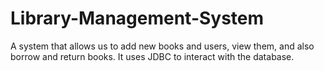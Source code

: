 # Library-Management-System
A system that allows us to add new books and users, view them, and also borrow and return books. It uses JDBC to interact with the database.
